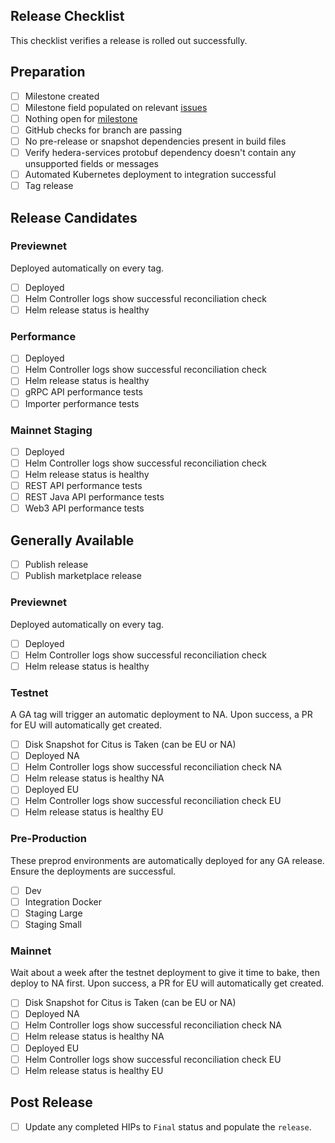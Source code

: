 ## Release Checklist

This checklist verifies a release is rolled out successfully.

## Preparation

- [ ] Milestone created
- [ ] Milestone field populated on relevant [issues](https://github.com/hiero-ledger/hiero-mirror-node/issues?q=is%3Aclosed+no%3Amilestone+sort%3Aupdated-desc)
- [ ] Nothing open for [milestone](https://github.com/hiero-ledger/hiero-mirror-node/issues?q=is%3Aopen+sort%3Aupdated-desc+milestone%3A0.125.0)
- [ ] GitHub checks for branch are passing
- [ ] No pre-release or snapshot dependencies present in build files
- [ ] Verify hedera-services protobuf dependency doesn't contain any unsupported fields or messages
- [ ] Automated Kubernetes deployment to integration successful
- [ ] Tag release

## Release Candidates

### Previewnet

Deployed automatically on every tag.

- [ ] Deployed
- [ ] Helm Controller logs show successful reconciliation check
- [ ] Helm release status is healthy

### Performance

- [ ] Deployed
- [ ] Helm Controller logs show successful reconciliation check
- [ ] Helm release status is healthy
- [ ] gRPC API performance tests
- [ ] Importer performance tests

### Mainnet Staging

- [ ] Deployed
- [ ] Helm Controller logs show successful reconciliation check
- [ ] Helm release status is healthy
- [ ] REST API performance tests
- [ ] REST Java API performance tests
- [ ] Web3 API performance tests

## Generally Available

- [ ] Publish release
- [ ] Publish marketplace release

### Previewnet

Deployed automatically on every tag.

- [ ] Deployed
- [ ] Helm Controller logs show successful reconciliation check
- [ ] Helm release status is healthy

### Testnet

A GA tag will trigger an automatic deployment to NA. Upon success, a PR for EU will automatically get created.

- [ ] Disk Snapshot for Citus is Taken (can be EU or NA)
- [ ] Deployed NA
- [ ] Helm Controller logs show successful reconciliation check NA
- [ ] Helm release status is healthy NA
- [ ] Deployed EU
- [ ] Helm Controller logs show successful reconciliation check EU
- [ ] Helm release status is healthy EU

### Pre-Production

These preprod environments are automatically deployed for any GA release. Ensure the deployments are successful.

- [ ] Dev
- [ ] Integration Docker
- [ ] Staging Large
- [ ] Staging Small

### Mainnet

Wait about a week after the testnet deployment to give it time to bake, then deploy to NA first. Upon success, a PR for
EU will automatically get created.

- [ ] Disk Snapshot for Citus is Taken (can be EU or NA)
- [ ] Deployed NA
- [ ] Helm Controller logs show successful reconciliation check NA
- [ ] Helm release status is healthy NA
- [ ] Deployed EU
- [ ] Helm Controller logs show successful reconciliation check EU
- [ ] Helm release status is healthy EU

## Post Release

- [ ] Update any completed HIPs to `Final` status and populate the `release`.

